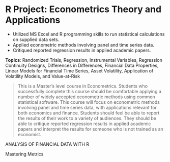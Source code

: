 # R Project: Econometrics Theory and Applications

- Utilized MS Excel and R programming skills to run statistical calculations on supplied data sets.
- Applied econometric methods involving panel and time series data.
- Critiqued reported regression results in applied academic papers.

**Topics**: Randomized Trials, Regression, Instrumental Variables, Regression Continuity Designs, Differences in Differences, Financial Data Properties, Linear Models for Financial Time Series, Asset Volatility, Application of Volatility Models, and Value-at-Risk

> This is a Master’s level course in Econometrics. Students who successfully complete this course should be comfortable applying a number of widely accepted econometric methods using common statistical software. This course will focus on econometric methods involving panel and time series data, with applications relevant for both economics and finance. Students should feel be able to report the results of their work to a variety of audiences. They should be able to critique reported regression results in applied academic papers and interpret the results for someone who is not trained as an economist.

ANALYSIS OF FINANCIAL DATA WITH R

Mastering Metrics
